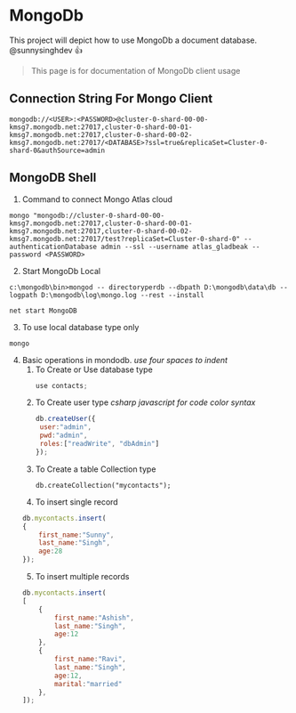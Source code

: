 # MongoDb 
This project will depict how to use MongoDb a document database. 
@sunnysinghdev :+1: 
> This page is for documentation of MongoDb client usage

## Connection String For Mongo Client

```
mongodb://<USER>:<PASSWORD>@cluster-0-shard-00-00-kmsg7.mongodb.net:27017,cluster-0-shard-00-01-kmsg7.mongodb.net:27017,cluster-0-shard-00-02-kmsg7.mongodb.net:27017/<DATABASE>?ssl=true&replicaSet=Cluster-0-shard-0&authSource=admin
```
## MongoDB Shell

1. Command to connect Mongo Atlas cloud
```
mongo "mongodb://cluster-0-shard-00-00-kmsg7.mongodb.net:27017,cluster-0-shard-00-01-kmsg7.mongodb.net:27017,cluster-0-shard-00-02-kmsg7.mongodb.net:27017/test?replicaSet=Cluster-0-shard-0" --authenticationDatabase admin --ssl --username atlas_gladbeak --password <PASSWORD>
```

2. Start MongoDb Local
```
c:\mongodb\bin>mongod -- directoryperdb --dbpath D:\mongodb\data\db --logpath D:\mongodb\log\mongo.log --rest --install
```
```
net start MongoDB
```

3. To use local database type only
```
mongo
```

4. Basic operations in mondodb. _use four spaces to indent_
    1. To Create or Use database type 
       ```javascript
       use contacts;
       ```
    2. To Create user type _csharp javascript for code color syntax_
       ```javascript
       db.createUser({
	    user:"admin",
	    pwd:"admin",
	    roles:["readWrite", "dbAdmin"]
       });
       ```
    3. To Create a table Collection type
       ```
       db.createCollection("mycontacts"); 
       ```
    4. To insert single record
	```javascript
	db.mycontacts.insert(
	{
		first_name:"Sunny",
		last_name:"Singh",
		age:28
	});
	```
    5. To insert multiple records
	```javascript
	db.mycontacts.insert(
	[
		{
			first_name:"Ashish",
			last_name:"Singh",
			age:12
		},
		{
			first_name:"Ravi",
			last_name:"Singh",
			age:12,
			marital:"married"
		},	
	]);
	```
